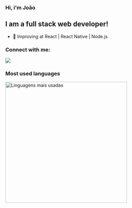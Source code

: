 ### Hi, i'm João

## I am a full stack web developer!

- 🌱  Improving at React | React Native | Node.js  
 
### Connect with me:

<div>
  <a href="https://www.linkedin.com/in/jo%C3%A3o-vitor-rmiranda-a7a52a20a/" target="_blank"><img src="https://img.shields.io/badge/-LinkedIn-%230077B5?style=for-the-badge&logo=linkedin&logoColor=white" target="_blank"></a> 
</div>

### Most used languages

<div align="flex-start">
<img width="380em" alt="Linguagens mais usadas" src="https://github-readme-stats.vercel.app/api/top-langs/?username=jaohv&layout=compact&theme=dracula"/>
</div>
